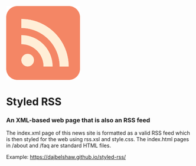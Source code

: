 <img src="https://github.com/dajbelshaw/styled-rss/blob/main/img/rss-icon.png?raw=true" alt="Rss icon" width="200px">

# Styled RSS
### An XML-based web page that is also an RSS feed

The index.xml page of this news site is formatted as a valid RSS feed which is then styled for the web using rss.xsl and style.css. The index.html pages in /about and /faq are standard HTML files.

Example: https://dajbelshaw.github.io/styled-rss/
